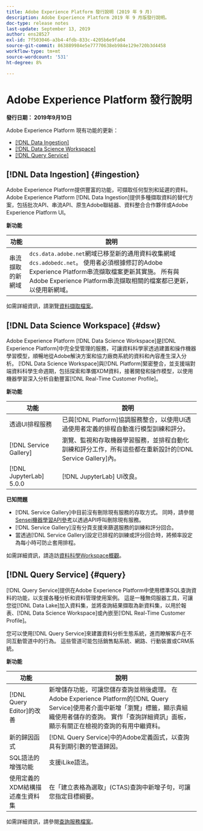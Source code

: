 ```yaml
---
title: Adobe Experience Platform 發行說明 (2019 年 9 月)
description: Adobe Experience Platform 2019 年 9 月版發行說明。
doc-type: release notes
last-update: September 13, 2019
author: ens28527
exl-id: 7f503046-a3b4-4fdb-833c-4205b6e9fa04
source-git-commit: 863889984e5e77770638eb984e129e720b3d4458
workflow-type: tm+mt
source-wordcount: '531'
ht-degree: 8%

---
```


# Adobe Experience Platform 發行說明

**發行日期： 2019年9月10日**

Adobe Experience Platform 現有功能的更新：

* [[!DNL Data Ingestion]](#ingestion)
* [[!DNL Data Science Workspace]](#dsw)
* [[!DNL Query Service]](#query)

## [!DNL Data Ingestion] {#ingestion}

Adobe Experience Platform提供豐富的功能，可擷取任何型別和延遲的資料。 Adobe Experience Platform [!DNL Data Ingestion]提供多種擷取資料的替代方案，包括批次API、串流API、原生Adobe聯結器、資料整合合作夥伴或Adobe Experience Platform UI。

**新功能**

| 功能 | 說明 |
| ----------- | ---------- |
| 串流擷取的新網域 | `dcs.data.adobe.net`網域已移至新的通用資料收集網域`dcs.adobedc.net`。 使用者必須根據修訂的Adobe Experience Platform串流擷取檔案更新其實施。 所有與Adobe Experience Platform串流擷取相關的檔案都已更新，以使用新網域。 |

如需詳細資訊，請瀏覽[資料擷取檔案](../../ingestion/home.md)。

## [!DNL Data Science Workspace] {#dsw}

Adobe Experience Platform [!DNL Data Science Workspace]是[!DNL Experience Platform]中完全受管理的服務，可讓資料科學家透過建置和操作機器學習模型，順暢地從Adobe解決方案和協力廠商系統的資料和內容產生深入分析。 [!DNL Data Science Workspace]與[!DNL Platform]緊密整合，並支援端對端資料科學生命週期，包括探索和準備XDM資料，接著開發和操作模型，以使用機器學習深入分析自動豐富[!DNL Real-Time Customer Profile]。

**新功能**

| 功能 | 說明 |
| -----------| ---------- |
| 透過UI排程服務 | 已與[!DNL Platform]協調服務整合，以使用UI透過使用者定義的排程自動進行模型訓練和評分。 |
| [!DNL Service Gallery] | 瀏覽、監視和存取機器學習服務，並排程自動化訓練和評分工作，所有這些都在重新設計的[!DNL Service Gallery]內。 |
| [!DNL JupyterLab] 5.0.0 | [!DNL JupyterLab] UI改良。 |

**已知問題**

* [!DNL Service Gallery]中目前沒有刪除現有服務的存取方式。 同時，請參閱[Sensei機器學習API參考](https://developer.adobe.com/experience-platform-apis/references/sensei-machine-learning/)以透過API呼叫刪除現有服務。
* [!DNL Service Gallery]沒有分頁支援來篩選服務的訓練和評分回合。
* 當透過[!DNL Service Gallery]設定已排程的訓練或評分回合時，將頻率設定為每小時可防止套用排程。

如需詳細資訊，請造訪[資料科學Workspace概觀](../../data-science-workspace/home.md)。

## [!DNL Query Service] {#query}

[!DNL Query Service]提供在Adobe Experience Platform中使用標準SQL查詢資料的功能，以支援各種分析和資料管理使用案例。 這是一種無伺服器工具，可讓您從[!DNL Data Lake]加入資料集，並將查詢結果擷取為新資料集，以用於報表、[!DNL Data Science Workspace]或內嵌至[!DNL Real-Time Customer Profile]。

您可以使用[!DNL Query Service]來建置資料分析生態系統，進而瞭解客戶在不同互動管道中的行為。 這些管道可能包括銷售點系統、網路、行動裝置或CRM系統。

**新功能**

| 功能 | 說明 |
| -----------| ---------- |
| [!DNL Query Editor]的改善 | 新增儲存功能，可讓您儲存查詢並稍後處理。 在Adobe Experience Platform的[!DNL Query Service]使用者介面中新增「瀏覽」標籤，顯示貴組織使用者儲存的查詢。 實作「查詢詳細資訊」面板，顯示有關正在檢視的查詢的有用中繼資料。 |
| 新的歸因函式 | [!DNL Query Service]中的Adobe定義函式，以查詢具有到期引數的管道歸因。 |
| SQL語法的增強功能 | 支援iLike語法。 |
| 使用定義的XDM結構描述產生資料集 | 在「建立表格為選取」(CTAS)查詢中新增子句，可讓您指定目標綱要。 |

如需詳細資訊，請參閱[查詢服務檔案](../../query-service/home.md)。
